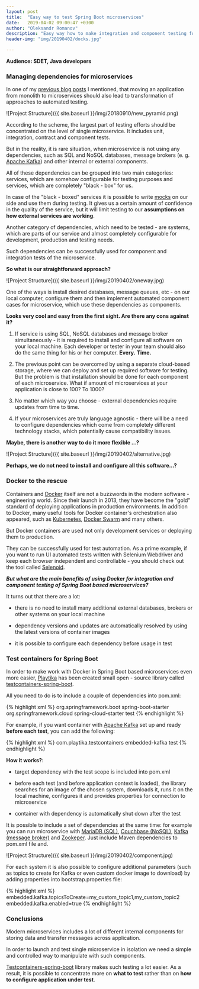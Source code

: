 ```yaml
---
layout: post
title:  "Easy way to test Spring Boot microservices"
date:   2019-04-02 09:00:47 +0300
author: "Oleksandr Romanov"
description: "Easy way how to make integration and component testing for Spring Boot microservices with Docker containers"
header-img: "img/20190402/docks.jpg"

---
```

**Audience: SDET, Java developers**

### Managing dependencies for microservices  

In one of my [previous blog posts][microservicestesting] I mentioned, that moving an application from monolith to microservices should also lead to transformation of approaches to automated testing.  

![Project Structure]({{ site.baseurl }}/img/20180910/new_pyramid.png)

According to the scheme, the largest part of testing efforts should be concentrated on the level of single microservice. It includes unit, integration, contract and component tests.  

But in the reality, it is rare situation, when microservice is not using any dependencies, such as SQL and NoSQL databases, message brokers (e. g. [Apache Kafka][kafka]) and other internal or external components.  

All of these dependencies can be grouped into two main categories: services, which are somehow configurable for testing purposes and services, which are completely "black - box" for us.  

In case of the "black - boxed" services it is possible to write [mocks][mocks] on our side and use them during testing. It gives us a certain amount of confidence in the quality of the service, but it will limit testing to our **assumptions on how external services are working**.  

Another category of dependencies, which need to be tested - are systems, which are parts of our service and almost completely configurable for development, production and testing needs.  

Such dependencies can be successfully used for component and integration tests of the microservice.  

**So what is our straightforward approach?** 

![Project Structure]({{ site.baseurl }}/img/20190402/oneway.jpg)

One of the ways is install desired databases, message queues, etc - on our local computer, configure them and then implement automated component cases for microservice, which use these dependencies as components.  

**Looks very cool and easy from the first sight. Are there any cons against it?**

1. If service is using SQL, NoSQL databases and message broker simultaneously - it is required to install and configure all software on your local machine. Each developer or tester in your team should also do the same thing for his or her computer. **Every.** **Time.** 

2. The previous point can be overcomed by using a separate cloud-based storage, where we can deploy and set up required software for testing. But the problem is that installation should be done for each component of each microservice. What if amount of microservices at your application is close to 100? To 1000?  

3. No matter which way you choose - external dependencies require updates from time to time.  

4. If your microservices are truly language agnostic - there will be a need to configure dependencies which come from completely different technology stacks, which potentially cause compatibility issues.

**Maybe, there is another way to do it more flexible ...?**  
 
![Project Structure]({{ site.baseurl }}/img/20190402/alternative.jpg)

**Perhaps, we do not need to install and configure all this software...?**  

### Docker to the rescue

Containers and [Docker][docker] itself are not a buzzwords in the modern software - engineering world. Since their launch in 2013, they have become the "gold" standard of deploying applications in production environments. In addition to Docker, many useful tools for Docker container's orchestration also appeared, such as [Kubernetes][kubernetes], [Docker Swarm][dockerswarm] and many others.  

But Docker containers are used not only development services or deploying them to production.  

They can be successfully used for test automation. As a prime example, if you want to run UI automated tests written with Selenium Webdriver and keep each browser independent and controllable - you should check out the tool called [Selenoid][selenoid].  

***But what are the main benefits of using Docker for integration and component testing of Spring Boot based microservices?*** 

It turns out that there are a lot:  

 - there is no need to install many additional external databases, brokers or other systems on your local machine  

 - dependency versions and updates are automatically resolved by using the latest versions of container images

 - it is possible to configure each dependency before usage in test
  
### Test containers for Spring Boot

In order to make work with Docker in Spring Boot based microservices even more easier, [Playtika][playtika] has been created small open - source library called [testcontainers-spring-boot][testcontainers].

All you need to do is to include a couple of dependencies into pom.xml:  

{% highlight xml %}
    <dependency>
        <groupId>org.springframework.boot</groupId>
        <artifactId>spring-boot-starter</artifactId>
    </dependency>
    <dependency>
        <groupId>org.springframework.cloud</groupId>
        <artifactId>spring-cloud-starter</artifactId>
        <scope>test</scope>
    </dependency>
{% endhighlight %}

For example, if you want container with [Apache Kafka][kafka] set up and ready **before each test**, you can add the following:  

{% highlight xml %}
    <dependency>
        <groupId>com.playtika.testcontainers</groupId>
        <artifactId>embedded-kafka</artifactId>
        <scope>test</scope>
    </dependency>
{% endhighlight %}

**How it works?**:  

 - target dependency with the test scope is included into pom.xml  

 - before each test (and before application context is loaded), the library searches for an image of the chosen system, downloads it, runs it on the local machine, configures it and provides properties for connection to microservice  

 - container with dependency is automatically shut down after the test  
 
 It is possible to include a set of dependencies at the same time: for example you can run microservice with [MariaDB (SQL)][maria], [Couchbase (NoSQL)][couch], [Kafka (message broker)][kafka] and [Zookeper][zoo]. Just include Maven dependencies to pom.xml file and.  

 ![Project Structure]({{ site.baseurl }}/img/20190402/component.jpg)

 For each system it is also possible to configure additional parameters (such as topics to create for Kafka or even custom docker image to download) by adding properties into bootstrap.properties file:

{% highlight xml %}
    embedded.kafka.topicsToCreate=my_custom_topic1,my_custom_topic2
    embedded.kafka.enabled=true
{% endhighlight %}

### Conclusions 

Modern microservices includes a lot of different internal components for storing data and transfer messages across application.  

In order to launch and test single microservice in isolation we need a simple and controlled way to manipulate with such components.  

[Testcontainers-spring-boot][testcontainers] library makes such testing a lot easier. As a result, it is possible to concentrate more on **what to test** rather than on **how to configure application under test**.  

[microservicestesting]: https://alexromanov.github.io/2018/09/10/microservices-automation-approach/
[testcontainers]: https://github.com/Playtika/testcontainers-spring-boot
[docker]: https://www.docker.com/
[kubernetes]: https://kubernetes.io/
[dockerswarm]: https://docs.docker.com/engine/swarm/
[selenoid]: https://aerokube.com/selenoid/latest/
[springboot]: https://spring.io/projects/spring-boot
[kafka]: https://kafka.apache.org/
[mocks]: https://martinfowler.com/articles/mocksArentStubs.html
[maria]: https://mariadb.org/
[couch]: https://www.couchbase.com/
[zoo]: https://zookeeper.apache.org/
[playtika]: https://www.playtika.com/